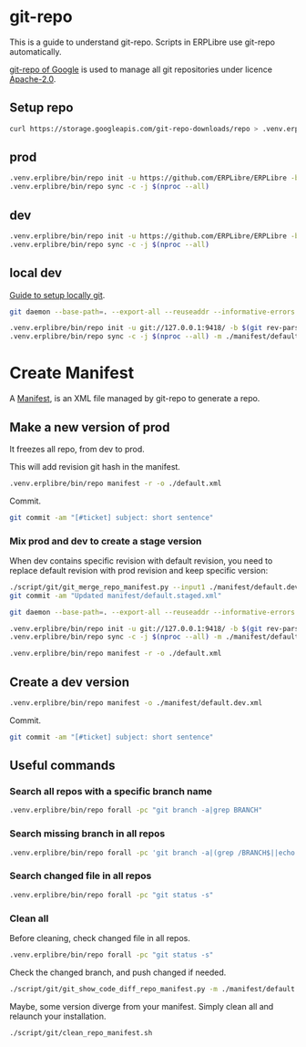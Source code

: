 # git-repo

This is a guide to understand git-repo. Scripts in ERPLibre use git-repo automatically.

[git-repo of Google](https://code.google.com/archive/p/git-repo) is used to manage all git repositories under
licence [Apache-2.0](https://www.apache.org/licenses/LICENSE-2.0.html).

## Setup repo

```bash
curl https://storage.googleapis.com/git-repo-downloads/repo > .venv.erplibre/bin/repo
```

## prod

```bash
.venv.erplibre/bin/repo init -u https://github.com/ERPLibre/ERPLibre -b master
.venv.erplibre/bin/repo sync -c -j $(nproc --all)
```

## dev

```bash
.venv.erplibre/bin/repo init -u https://github.com/ERPLibre/ERPLibre -b 12.0_repo -m ./manifest/default.dev.xml
.venv.erplibre/bin/repo sync -c -j $(nproc --all)
```

## local dev

[Guide to setup locally git](https://railsware.com/blog/taming-the-git-daemon-to-quickly-share-git-repository/).

```bash
git daemon --base-path=. --export-all --reuseaddr --informative-errors --verbose &

.venv.erplibre/bin/repo init -u git://127.0.0.1:9418/ -b $(git rev-parse --abbrev-ref HEAD) -m ./manifest/default.dev.xml
.venv.erplibre/bin/repo sync -c -j $(nproc --all) -m ./manifest/default.dev.xml
```

# Create Manifest

A [Manifest](https://gerrit.googlesource.com/git-repo/+/master/docs/manifest-format.md), is an XML file managed by
git-repo to generate a repo.

## Make a new version of prod

It freezes all repo, from dev to prod.

This will add revision git hash in the manifest.

```bash
.venv.erplibre/bin/repo manifest -r -o ./default.xml
```

Commit.

```bash
git commit -am "[#ticket] subject: short sentence"
```

### Mix prod and dev to create a stage version

When dev contains specific revision with default revision, you need to replace default revision with prod revision and
keep specific version:

```bash
./script/git/git_merge_repo_manifest.py --input1 ./manifest/default.dev.xml --input2 ./default.xml --output ./manifest/default.staged.xml
git commit -am "Updated manifest/default.staged.xml"

git daemon --base-path=. --export-all --reuseaddr --informative-errors --verbose &

.venv.erplibre/bin/repo init -u git://127.0.0.1:9418/ -b $(git rev-parse --abbrev-ref HEAD) -m ./manifest/default.staged.xml
.venv.erplibre/bin/repo sync -c -j $(nproc --all) -m ./manifest/default.staged.xml

.venv.erplibre/bin/repo manifest -r -o ./default.xml
```

## Create a dev version

```bash
.venv.erplibre/bin/repo manifest -o ./manifest/default.dev.xml
```

Commit.

```bash
git commit -am "[#ticket] subject: short sentence"
```

## Useful commands

### Search all repos with a specific branch name

```bash
.venv.erplibre/bin/repo forall -pc "git branch -a|grep BRANCH"
```

### Search missing branch in all repos

```bash
.venv.erplibre/bin/repo forall -pc 'git branch -a|(grep /BRANCH$||echo "no match")|grep "no match"'
```

### Search changed file in all repos

```bash
.venv.erplibre/bin/repo forall -pc "git status -s"
```

### Clean all

Before cleaning, check changed file in all repos.

```bash
.venv.erplibre/bin/repo forall -pc "git status -s"
```

Check the changed branch, and push changed if needed.

```bash
./script/git/git_show_code_diff_repo_manifest.py -m ./manifest/default.dev.xml
```

Maybe, some version diverge from your manifest. Simply clean all and relaunch your installation.

```bash
./script/git/clean_repo_manifest.sh
```
